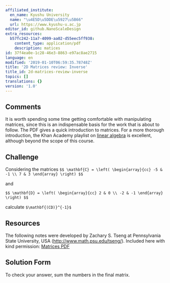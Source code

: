 ```yaml
---
affiliated_institute:
  en_name: Kyushu University
  name: "\u4E5D\u5DDE\u5927\u5B66"
  url: https://www.kyushu-u.ac.jp
editor_id: github.NanoScaleDesign
extra_resources:
  b57fc242-11a7-4099-aa02-d55eec5ff938:
    content_type: application/pdf
    description: matices
id: 37f4ea0e-1c28-46e3-8863-e97ac8ae2715
language: en
modified: '2019-01-10T06:59:35.78748Z'
title: '2D Matrices review: Inverse'
title_id: 2d-matrices-review-inverse
topics: []
translations: {}
version: '1.0'
---
```


## Comments
It is worth spending some time getting comfortable with manipulating matrices, since this is an indispensable basis for the work that is about to follow. The PDF gives a quick introduction to matrices. For a more thorough introduction, the Khan Academy playlist on [linear algebra](https://www.khanacademy.org/math/linear-algebra/alternate-bases) is excellent, although beyond the scope of this course.


## Challenge
Considering the matrices
`$$
    \mathbf{C} =
\left(
    \begin{array}{cc}
        -5 & -1 \\
        7 & 3
    \end{array}
\right)
$$`

and

`$$
    \mathbf{D} =
\left(
    \begin{array}{cc}
        2 & 0 \\
        -2 & -1
    \end{array}
\right)
$$`

calculate `$\mathbf{(CD)}^{-1}$`


## Resources
The following notes were developed by Zachary S. Tseng at Pennsylvania State University, USA (http://www.math.psu.edu/tseng/). Included here with kind permission: [Matrices PDF](/api/v0/teachers/github.NanoScaleDesign/resources/public/b57fc242-11a7-4099-aa02-d55eec5ff938.pdf/b57fc242-11a7-4099-aa02-d55eec5ff938.pdf)


## Solution Form
To check your answer, sum the numbers in the final matrix.

